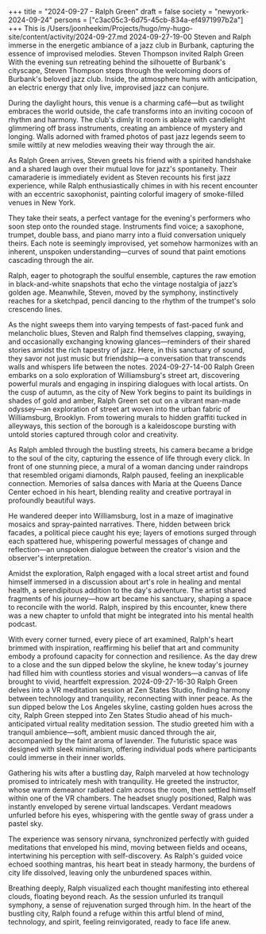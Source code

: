 +++
title = "2024-09-27 - Ralph Green"
draft = false
society = "newyork-2024-09-24"
persons = ["c3ac05c3-6d75-45cb-834a-ef4971997b2a"]
+++
This is /Users/joonheekim/Projects/hugo/my-hugo-site/content/activity/2024-09-27.md
2024-09-27-19-00
Steven and Ralph immerse in the energetic ambiance of a jazz club in Burbank, capturing the essence of improvised melodies.
Steven Thompson invited Ralph Green
With the evening sun retreating behind the silhouette of Burbank's cityscape, Steven Thompson steps through the welcoming doors of Burbank's beloved jazz club. Inside, the atmosphere hums with anticipation, an electric energy that only live, improvised jazz can conjure.

During the daylight hours, this venue is a charming café—but as twilight embraces the world outside, the cafe transforms into an inviting cocoon of rhythm and harmony. The club's dimly lit room is ablaze with candlelight glimmering off brass instruments, creating an ambience of mystery and longing. Walls adorned with framed photos of past jazz legends seem to smile wittily at new melodies weaving their way through the air. 

As Ralph Green arrives, Steven greets his friend with a spirited handshake and a shared laugh over their mutual love for jazz's spontaneity. Their camaraderie is immediately evident as Steven recounts his first jazz experience, while Ralph enthusiastically chimes in with his recent encounter with an eccentric saxophonist, painting colorful imagery of smoke-filled venues in New York.

They take their seats, a perfect vantage for the evening's performers who soon step onto the rounded stage. Instruments find voice; a saxophone, trumpet, double bass, and piano marry into a fluid conversation uniquely theirs. Each note is seemingly improvised, yet somehow harmonizes with an inherent, unspoken understanding—curves of sound that paint emotions cascading through the air.

Ralph, eager to photograph the soulful ensemble, captures the raw emotion in black-and-white snapshots that echo the vintage nostalgia of jazz’s golden age. Meanwhile, Steven, moved by the symphony, instinctively reaches for a sketchpad, pencil dancing to the rhythm of the trumpet's solo crescendo lines.

As the night sweeps them into varying tempests of fast-paced funk and melancholic blues, Steven and Ralph find themselves clapping, swaying, and occasionally exchanging knowing glances—reminders of their shared stories amidst the rich tapestry of jazz. Here, in this sanctuary of sound, they savor not just music but friendship—a conversation that transcends walls and whispers life between the notes.
2024-09-27-14-00
Ralph Green embarks on a solo exploration of Williamsburg's street art, discovering powerful murals and engaging in inspiring dialogues with local artists.
On the cusp of autumn, as the city of New York begins to paint its buildings in shades of gold and amber, Ralph Green set out on a vibrant man-made odyssey—an exploration of street art woven into the urban fabric of Williamsburg, Brooklyn. From towering murals to hidden graffiti tucked in alleyways, this section of the borough is a kaleidoscope bursting with untold stories captured through color and creativity.

As Ralph ambled through the bustling streets, his camera became a bridge to the soul of the city, capturing the essence of life through every click. In front of one stunning piece, a mural of a woman dancing under raindrops that resembled origami diamonds, Ralph paused, feeling an inexplicable connection. Memories of salsa dances with Maria at the Queens Dance Center echoed in his heart, blending reality and creative portrayal in profoundly beautiful ways.

He wandered deeper into Williamsburg, lost in a maze of imaginative mosaics and spray-painted narratives. There, hidden between brick facades, a political piece caught his eye; layers of emotions surged through each spattered hue, whispering powerful messages of change and reflection—an unspoken dialogue between the creator's vision and the observer's interpretation.

Amidst the exploration, Ralph engaged with a local street artist and found himself immersed in a discussion about art's role in healing and mental health, a serendipitous addition to the day's adventure. The artist shared fragments of his journey—how art became his sanctuary, shaping a space to reconcile with the world. Ralph, inspired by this encounter, knew there was a new chapter to unfold that might be integrated into his mental health podcast.

With every corner turned, every piece of art examined, Ralph's heart brimmed with inspiration, reaffirming his belief that art and community embody a profound capacity for connection and resilience. As the day drew to a close and the sun dipped below the skyline, he knew today's journey had filled him with countless stories and visual wonders—a canvas of life brought to vivid, heartfelt expression.
2024-09-27-16-30
Ralph Green delves into a VR meditation session at Zen States Studio, finding harmony between technology and tranquility, reconnecting with inner peace.
As the sun dipped below the Los Angeles skyline, casting golden hues across the city, Ralph Green stepped into Zen States Studio ahead of his much-anticipated virtual reality meditation session. The studio greeted him with a tranquil ambience—soft, ambient music danced through the air, accompanied by the faint aroma of lavender. The futuristic space was designed with sleek minimalism, offering individual pods where participants could immerse in their inner worlds.

Gathering his wits after a bustling day, Ralph marveled at how technology promised to intricately mesh with tranquility. He greeted the instructor, whose warm demeanor radiated calm across the room, then settled himself within one of the VR chambers. The headset snugly positioned, Ralph was instantly enveloped by serene virtual landscapes. Verdant meadows unfurled before his eyes, whispering with the gentle sway of grass under a pastel sky.

The experience was sensory nirvana, synchronized perfectly with guided meditations that enveloped his mind, moving between fields and oceans, intertwining his perception with self-discovery. As Ralph's guided voice echoed soothing mantras, his heart beat in steady harmony, the burdens of city life dissolved, leaving only the unburdened spaces within.

Breathing deeply, Ralph visualized each thought manifesting into ethereal clouds, floating beyond reach. As the session unfurled its tranquil symphony, a sense of rejuvenation surged through him. In the heart of the bustling city, Ralph found a refuge within this artful blend of mind, technology, and spirit, feeling reinvigorated, ready to face life anew.
